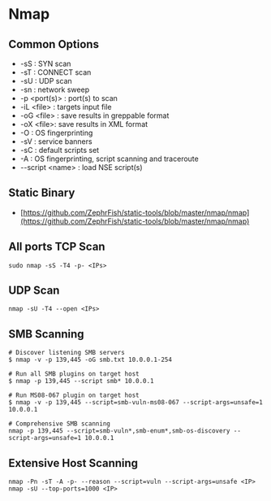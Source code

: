 # Nmap

## Common Options

* \-sS : SYN scan
* \-sT : CONNECT scan
* \-sU : UDP scan
* \-sn : network sweep
* \-p \<port(s)> : port(s) to scan
* \-iL \<file> : targets input file
* \-oG \<file> : save results in greppable format
* \-oX \<file>: save results in XML format
* \-O : OS fingerprinting
* \-sV : service banners
* \-sC : default scripts set
* \-A : OS fingerprinting, script scanning and traceroute
* \--script \<name> : load NSE script(s)

## Static Binary

* [https://github.com/ZephrFish/static-tools/blob/master/nmap/nmap](https://github.com/ZephrFish/static-tools/blob/master/nmap/nmap)

## All ports TCP Scan

```
sudo nmap -sS -T4 -p- <IPs>
```

## UDP Scan

```
nmap -sU -T4 --open <IPs>
```

## SMB Scanning

```
# Discover listening SMB servers
$ nmap -v -p 139,445 -oG smb.txt 10.0.0.1-254

# Run all SMB plugins on target host
$ nmap -p 139,445 --script smb* 10.0.0.1

# Run MS08-067 plugin on target host
$ nmap -v -p 139,445 --script=smb-vuln-ms08-067 --script-args=unsafe=1 10.0.0.1

# Comprehensive SMB scanning
nmap -p 139,445 --script=smb-vuln*,smb-enum*,smb-os-discovery --script-args=unsafe=1 10.0.0.1
```

## Extensive Host Scanning

```
nmap -Pn -sT -A -p- --reason --script=vuln --script-args=unsafe <IP>
nmap -sU --top-ports=1000 <IP>
```
